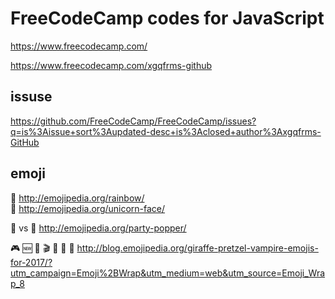 # FreeCodeCamp codes for JavaScript

https://www.freecodecamp.com/

https://www.freecodecamp.com/xgqfrms-github



## issuse

https://github.com/FreeCodeCamp/FreeCodeCamp/issues?q=is%3Aissue+sort%3Aupdated-desc+is%3Aclosed+author%3Axgqfrms-GitHub


## emoji
🦄
http://emojipedia.org/rainbow/  
🌈
http://emojipedia.org/unicorn-face/  

🎉 vs :tada:
http://emojipedia.org/party-popper/

🎮 
🆕
💬
🎬
📜
🎤 
🌯
http://blog.emojipedia.org/giraffe-pretzel-vampire-emojis-for-2017/?utm_campaign=Emoji%2BWrap&utm_medium=web&utm_source=Emoji_Wrap_8 











